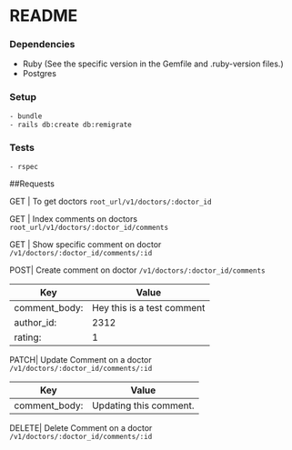 # README

### Dependencies
- Ruby (See the specific version in the Gemfile and .ruby-version files.)
- Postgres

### Setup
```sh
- bundle
- rails db:create db:remigrate
```

### Tests
`- rspec`

##Requests

GET | To get doctors
`root_url/v1/doctors/:doctor_id`

GET | Index comments on doctors
`root_url/v1/doctors/:doctor_id/comments`

GET | Show specific comment on doctor
`/v1/doctors/:doctor_id/comments/:id`

POST| Create comment on doctor
`/v1/doctors/:doctor_id/comments`

Key | Value
--- | ---
comment_body: | Hey this is a test comment
author_id: | 2312
rating: | 1


PATCH| Update Comment on a doctor
`/v1/doctors/:doctor_id/comments/:id`

Key | Value
--- | ---
comment_body: | Updating this comment.

DELETE| Delete Comment on a doctor
`/v1/doctors/:doctor_id/comments/:id`
